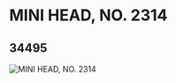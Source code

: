 # MINI HEAD, NO. 2314
## 34495
![MINI HEAD, NO. 2314](https://lc-www-live-s.legocdn.com/media/bricks/5/2/6195695.jpg)